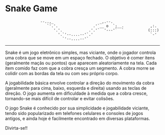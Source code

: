 # Snake Game

                    --..,_                     _,.--.
                       `'.'.                .'`__ o  `;__.            ,:.
                          '.'.            .'.'`  '---'`  `           (:::)
                            '.`'--....--'`.'                          `-'
                              `'--....--'`
-----------------

Snake é um jogo eletrônico simples, mas viciante, onde o jogador controla uma cobra que se move em um espaço fechado. O objetivo é comer itens (geralmente maçãs ou pontos) que aparecem aleatoriamente na tela. Cada item comido faz com que a cobra cresça um segmento. A cobra morre se colidir com as bordas da tela ou com seu próprio corpo.

A jogabilidade básica envolve controlar a direção do movimento da cobra (geralmente para cima, baixo, esquerda e direita) usando as teclas de direção. O jogo aumenta em dificuldade à medida que a cobra cresce, tornando-se mais difícil de controlar e evitar colisões.

O jogo Snake é conhecido por sua simplicidade e jogabilidade viciante, tendo sido popularizado em telefones celulares e consoles de jogos antigos, e ainda hoje é facilmente encontrado em diversas plataformas.

Divirta-se!!
